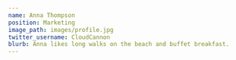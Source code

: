 ```yaml
---
name: Anna Thompson
position: Marketing
image_path: images/profile.jpg
twitter_username: CloudCannon
blurb: Anna likes long walks on the beach and buffet breakfast.
---
```

